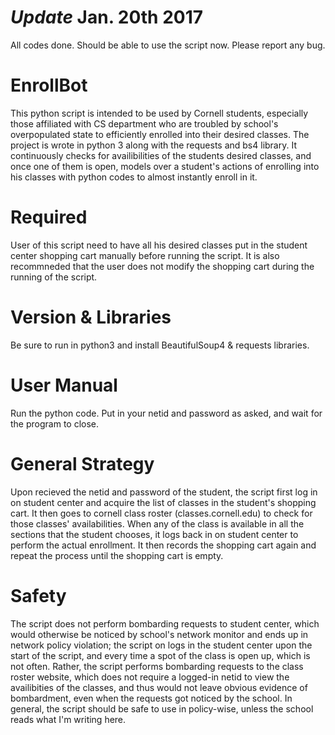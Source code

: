 # *Update* Jan. 20th 2017

All codes done. Should be able to use the script now. Please report any bug.

# EnrollBot

This python script is intended to be used by Cornell students, especially those affiliated with CS department who are troubled by 
school's overpopulated state to efficiently enrolled into their desired classes. The project is wrote in python 3 along with the 
requests and bs4 library. It continuously checks for availibilities of the students desired classes, and once one of
them is open, models over a student's actions of enrolling into his classes with python codes to almost instantly enroll in it.

# Required

User of this script need to have all his desired classes put in the student center shopping cart manually before running the script.
It is also recommneded that the user does not modify the shopping cart during the running of the script.

# Version & Libraries

Be sure to run in python3 and install BeautifulSoup4 & requests libraries.

# User Manual

Run the python code. Put in your netid and password as asked, and wait for the program to close.

# General Strategy

Upon recieved the netid and password of the student, the script first log in on student center and acquire the list of classes in the 
student's shopping cart. It then goes to cornell class roster (classes.cornell.edu) to check for those classes' availabilities. When any
of the class is available in all the sections that the student chooses, it logs back in on student center to perform the actual enrollment.
It then records the shopping cart again and repeat the process until the shopping cart is empty. 

# Safety
The script does not perform bombarding requests to student center, which would otherwise be noticed by school's network monitor and ends
up in network policy violation; the script on logs in the student center upon the start of the script, and every time a spot of the class
is open up, which is not often. Rather, the script performs bombarding requests to the class roster website, which does not require a
logged-in netid to view the availibities of the classes, and thus would not leave obvious evidence of bombardment, even when the requests
got noticed by the school. In general, the script should be safe to use in policy-wise, unless the school reads what I'm writing here.
